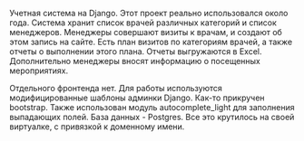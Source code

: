 Учетная система на Django. Этот проект реально использовался около года.
Система хранит список врачей различных категорий и список менеджеров. Менеджеры совершают визиты к врачам, и создают об этом запись на сайте.
Есть план визитов по категориям врачей, а также отчеты о выполнении этого плана. Отчеты выгружаются в Excel.
Дополнительно менеджеры вносят информацию о посещенных мероприятиях.

Отдельного фронтенда нет. Для работы используются модифицированные шаблоны админки Django.
Как-то прикручен bootstrap. Также использован модуль autocomplete_light для заполнения выпадающих полей.
База данных - Postgres. Все это крутилось на своей виртуалке, с привязкой к доменному имени.
 
